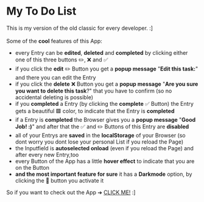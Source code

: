 # My To Do List
 This is my version of the old classic for every developer. :] <br><br>
 Some of the **cool** features of this App:
 - every Entry can be **edited**, **deleted** and **completed** by clicking either one of this three buttons ✏️, ❌ and ✅
 - if you click the **edit** ✏️ Button you get a **popup message** "**Edit this task:**" and there you can edit the Entry
 - if you click the **delete** ❌ Button you get a **popup message** "**Are you sure you want to delete this task**?" that you have to confirm (so no accidental deleting is possible)
 - if you **completed** a Entry (by clicking the **complete** ✅ Button) the Entry gets a beautiful 🟩 color, to indicate that the Entry is **completed**
 - if a Entry is **completed** the Browser gives you a **popup message** "**Good Job! :)**" and after that the ✅ and ✏️ Buttons of this Entry are **disabled**
  - all of your Entrys are **saved** in the **localStorage** of your Browser (so dont worry you dont lose your personal List if you reload the Page)
 - the Inputfield is **autoselected onload** (even if you reload the Page) and after every new Entry,too
 - every Button of the App has a little **hover effect** to indicate that you are on the Button
 - **and the most important feature for sure** it has a **Darkmode** option, by clicking the 🌚 button you activate it

 So if you want to check out the App ➔ [CLICK ME!](https://on-fi.github.io/To-Do-List-JS/) :]

